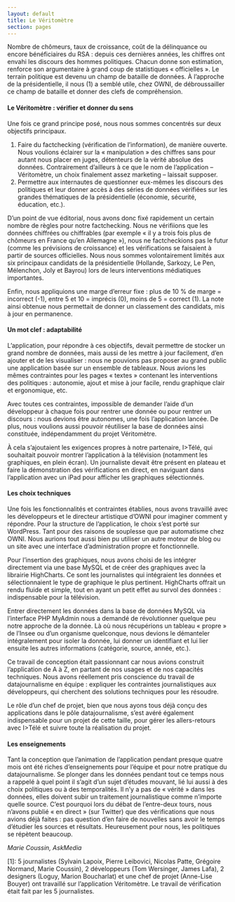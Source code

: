 ```yaml
---
layout: default
title: Le Véritomètre
section: pages
---
```


Nombre de chômeurs, taux de croissance, coût de la délinquance ou encore bénéficiaires du RSA : depuis ces dernières années, les chiffres ont envahi les discours des hommes politiques. Chacun donne son estimation, renforce son argumentaire à grand coup de statistiques « officielles ». Le terrain politique est devenu un champ de bataille de données. À l’approche de la présidentielle, il nous (1) a semblé utile, chez OWNI, de débroussailler ce champ de bataille et donner des clefs de compréhension.

#### Le Véritomètre : vérifier et donner du sens

Une fois ce grand principe posé, nous nous sommes concentrés sur deux objectifs principaux.

1. Faire du factchecking (vérification de l’information), de manière ouverte. Nous voulions éclairer sur la « manipulation » des chiffres sans pour autant nous placer en juges, détenteurs de la vérité absolue des données. Contrairement d’ailleurs à ce que le nom de l’application – Véritomètre, un choix finalement assez marketing – laissait supposer.
1. Permettre aux internautes de questionner eux-mêmes les discours des politiques et leur donner accès à des séries de données vérifiées sur les grandes thématiques de la présidentielle (économie, sécurité, éducation, etc.).

D’un point de vue éditorial, nous avons donc fixé rapidement un certain nombre de règles pour notre factchecking. Nous ne vérifiions que les données chiffrées ou chiffrables (par exemple « il y a trois fois plus de chômeurs en France qu’en Allemagne »), nous ne factcheckions pas le futur (comme les prévisions de croissance) et les vérifications se faisaient à partir de sources officielles. Nous nous sommes volontairement limités aux six principaux candidats de la présidentielle (Hollande, Sarkozy, Le Pen, Mélenchon, Joly et Bayrou) lors de leurs interventions médiatiques importantes.

Enfin, nous appliquions une marge d’erreur fixe : plus de 10 % de marge = incorrect (-1), entre 5 et 10 = imprécis (0), moins de 5 = correct (1). La note ainsi obtenue nous permettait de donner un classement des candidats, mis à jour en permanence.

#### Un mot clef : adaptabilité

L’application, pour répondre à ces objectifs, devait permettre de stocker un grand nombre de données, mais aussi de les mettre à jour facilement, d’en ajouter et de les visualiser : nous ne pouvions pas proposer au grand public une application basée sur un ensemble de tableaux. Nous avions les mêmes contraintes pour les pages « textes » contenant les interventions des politiques : autonomie, ajout et mise à jour facile, rendu graphique clair et ergonomique, etc.

Avec toutes ces contraintes, impossible de demander l’aide d’un développeur à chaque fois pour rentrer une donnée ou pour rentrer un discours : nous devions être autonomes, une fois l’application lancée. De plus, nous voulions aussi pouvoir réutiliser la base de données ainsi constituée, indépendamment du projet Véritomètre.

À cela s’ajoutaient les exigences propres à notre partenaire, I>Télé, qui souhaitait pouvoir montrer l’application à la télévision (notamment les graphiques, en plein écran). Un journaliste devait être présent en plateau et faire la démonstration des vérifications en direct, en naviguant dans l’application avec un iPad pour afficher les graphiques sélectionnés.

#### Les choix techniques

Une fois les fonctionnalités et contraintes établies, nous avons travaillé avec les développeurs et le directeur artistique d’OWNI pour imaginer comment y répondre. Pour la structure de l’application, le choix s’est porté sur WordPress. Tant pour des raisons de souplesse que par automatisme chez OWNI. Nous aurions tout aussi bien pu utiliser un autre moteur de blog ou un site avec une interface d’administration propre et fonctionnelle.

Pour l’insertion des graphiques, nous avons choisi de les intégrer directement via une base MySQL et de créer des graphiques avec la librairie HighCharts. Ce sont les journalistes qui intégraient les données et sélectionnaient le type de graphique le plus pertinent. HighCharts offrait un rendu fluide et simple, tout en ayant un petit effet au survol des données : indispensable pour la télévision.

Entrer directement les données dans la base de données MySQL via l’interface PHP MyAdmin nous a demandé de révolutionner quelque peu notre approche de la donnée. Là où nous récupérions un tableau « propre » de l’Insee ou d’un organisme quelconque, nous devions le démanteler intégralement pour isoler la donnée, lui donner un identifiant et lui lier ensuite les autres informations (catégorie, source, année, etc.).

Ce travail de conception était passionnant car nous avions construit l’application de A à Z, en partant de nos usages et de nos capacités techniques. Nous avons réellement pris conscience du travail de datajournalisme en équipe : expliquer les contraintes journalistiques aux développeurs, qui cherchent des solutions techniques pour les résoudre.

Le rôle d’un chef de projet, bien que nous ayons tous déjà conçu des applications dans le pôle datajournalisme, s’est avéré également indispensable pour un projet de cette taille, pour gérer les allers-retours avec I>Télé et suivre toute la réalisation du projet.

#### Les enseignements

Tant la conception que l’animation de l’application pendant presque quatre mois ont été riches d’enseignements pour l’équipe et pour notre pratique du datajournalisme. Se plonger dans les données pendant tout ce temps nous a rappelé à quel point il s’agit d’un sujet d’études mouvant, lié lui aussi à des choix politiques ou à des temporalités. Il n’y a pas de « vérité » dans les données, elles doivent subir un traitement journalistique comme n’importe quelle source. C’est pourquoi lors du débat de l’entre-deux tours, nous n’avons publié « en direct » (sur Twitter) que des vérifications que nous avions déjà faites : pas question d’en faire de nouvelles sans avoir le temps d’étudier les sources et résultats. Heureusement pour nous, les politiques se répètent beaucoup.

_Marie Coussin, AskMedia_

[1]: 5 journalistes (Sylvain Lapoix, Pierre Leibovici, Nicolas Patte, Grégoire Normand, Marie Coussin), 2 développeurs (Tom Wersinger, James Lafa), 2 designers (Loguy, Marion Boucharlat) et une chef de projet (Anne-Lise Bouyer) ont travaillé sur l’application Véritomètre. Le travail de vérification était fait par les 5 journalistes.